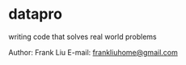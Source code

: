 # datapro
writing code that solves real world problems 

Author: Frank Liu
E-mail: frankliuhome@gmail.com

